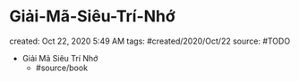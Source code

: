 # Giải-Mã-Siêu-Trí-Nhớ

created: Oct 22, 2020 5:49 AM
tags: #created/2020/Oct/22
source: #TODO

- Giải Mã Siêu Trí Nhớ
    - #source/book 